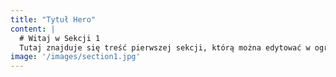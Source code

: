 ```yaml
---
title: "Tytuł Hero"
content: |
  # Witaj w Sekcji 1
  Tutaj znajduje się treść pierwszej sekcji, którą można edytować w ograniczony sposób.
image: '/images/section1.jpg'
---
```

